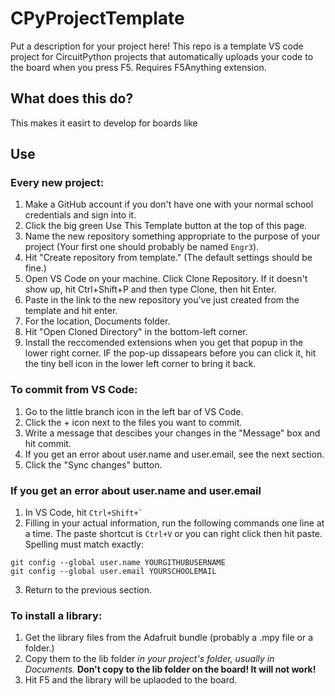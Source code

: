 # CPyProjectTemplate
Put a description for your project here!
This repo is a template VS code project for CircuitPython projects that automatically uploads your code to the board when you press F5. Requires F5Anything extension.
## What does this do?
This makes it easirt to develop for boards like 
## Use
### Every new project:
1. Make a GitHub account if you don't have one with your normal school credentials and sign into it.
2. Click the big green Use This Template button at the top of this page.
3. Name the new repository something appropriate to the purpose of your project (Your first one should probably be named `Engr3`).
4. Hit "Create repository from template." (The default settings should be fine.)
5. Open VS Code on your machine. Click Clone Repository. If it doesn't show up, hit Ctrl+Shift+P and then type Clone, then hit Enter.
6. Paste in the link to the new repository you've just created from the template and hit enter.
7. For the location, Documents folder.
8. Hit "Open Cloned Directory" in the bottom-left corner.
9. Install the reccomended extensions when you get that popup in the lower right corner. IF the pop-up dissapears before you can click it, hit the tiny bell icon in the lower left corner to bring it back.
### To commit from VS Code:
1. Go to the little branch icon in the left bar of VS Code.
2. Click the + icon next to the files you want to commit.
3. Write a message that descibes your changes in the "Message" box and hit commit.
4. If you get an error about user.name and user.email, see the next section.
5. Click the "Sync changes" button.
### If you get an error about user.name and user.email
1. In VS Code, hit `` Ctrl+Shift+` ``
2. Filling in your actual information, run the following commands one line at a time. The paste shortcut is `Ctrl+V` or you can right click then hit paste. Spelling must match exactly:
```
git config --global user.name YOURGITHUBUSERNAME
git config --global user.email YOURSCHOOLEMAIL
```
3. Return to the previous section.
### To install a library:
1. Get the library files from the Adafruit bundle (probably a .mpy file or a folder.)
2. Copy them to the lib folder *in your project's folder, usually in Documents.* **Don't copy to the lib folder on the board! It will not work!**
3. Hit F5 and the library will be uplaoded to the board.